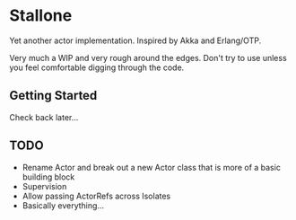 # Stallone

Yet another actor implementation. Inspired by Akka and Erlang/OTP.

Very much a WIP and very rough around the edges. Don't try to use unless you
feel comfortable digging through the code.

## Getting Started

Check back later...

## TODO
- Rename Actor and break out a new Actor class that is more of a basic building block
- Supervision
- Allow passing ActorRefs across Isolates
- Basically everything...
